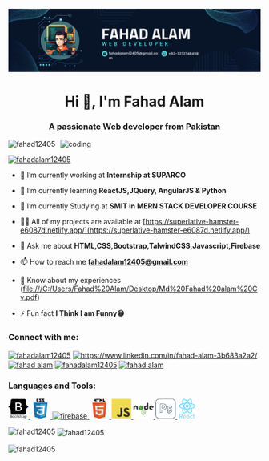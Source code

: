 ![logo](https://github.com/Fahad12405/Fahad12405/blob/main/Navy%20Blue%20Geometric%20Technology%20LinkedIn%20Banner.png)
<h1 align="center">Hi 👋, I'm Fahad Alam</h1>
<h3 align="center">A passionate Web developer from Pakistan</h3>
<img align="right" alt= "coding" width="400" src="https://user-images.githubusercontent.com/69011963/137184767-79a13ec7-1bb3-4341-a6da-3a149c9c159a.gif">

<p align="left"> <img src="https://komarev.com/ghpvc/?username=fahad12405&label=Profile%20views&color=0e75b6&style=flat" alt="fahad12405" /> </p>

<p align="left"> <a href="https://twitter.com/fahadalam12405" target="blank"><img src="https://img.shields.io/twitter/follow/fahadalam12405?logo=twitter&style=for-the-badge" alt="fahadalam12405" /></a> </p>

- 🔭 I’m currently working at **Internship at SUPARCO**

- 🌱 I’m currently learning **ReactJS,JQuery, AngularJS & Python**

- 🔭 I’m currently Studying at **SMIT in MERN STACK DEVELOPER COURSE**

- 👨‍💻 All of my projects are available at [https://superlative-hamster-e6087d.netlify.app/](https://superlative-hamster-e6087d.netlify.app/)

- 💬 Ask me about **HTML,CSS,Bootstrap,TalwindCSS,Javascript,Firebase**

- 📫 How to reach me **fahadalam12405@gmail.com**

- 📄 Know about my experiences ([file:///C:/Users/Fahad%20Alam/Desktop/Md%20Fahad%20alam%20Cv.pdf](https://fahad12405.github.io/CV/))

- ⚡ Fun fact **I Think I am Funny😁**

<h3 align="left">Connect with me:</h3>
<p align="left">
<a href="https://twitter.com/fahadalam12405" target="blank"><img align="center" src="https://raw.githubusercontent.com/rahuldkjain/github-profile-readme-generator/master/src/images/icons/Social/twitter.svg" alt="fahadalam12405" height="30" width="40" /></a>
<a href="https://linkedin.com/in/https://www.linkedin.com/in/fahad-alam-3b683a2a2/" target="blank"><img align="center" src="https://raw.githubusercontent.com/rahuldkjain/github-profile-readme-generator/master/src/images/icons/Social/linked-in-alt.svg" alt="https://www.linkedin.com/in/fahad-alam-3b683a2a2/" height="30" width="40" /></a>
<a href="https://fb.com/fahad alam" target="blank"><img align="center" src="https://raw.githubusercontent.com/rahuldkjain/github-profile-readme-generator/master/src/images/icons/Social/facebook.svg" alt="fahad alam" height="30" width="40" /></a>
<a href="https://instagram.com/fahadalam12405" target="blank"><img align="center" src="https://raw.githubusercontent.com/rahuldkjain/github-profile-readme-generator/master/src/images/icons/Social/instagram.svg" alt="fahadalam12405" height="30" width="40" /></a>
<a href="https://www.youtube.com/c/fahad alam" target="blank"><img align="center" src="https://raw.githubusercontent.com/rahuldkjain/github-profile-readme-generator/master/src/images/icons/Social/youtube.svg" alt="fahad alam" height="30" width="40" /></a>
</p>

<h3 align="left">Languages and Tools:</h3>
<p align="left"> <a href="https://getbootstrap.com" target="_blank" rel="noreferrer"> <img src="https://raw.githubusercontent.com/devicons/devicon/master/icons/bootstrap/bootstrap-plain-wordmark.svg" alt="bootstrap" width="40" height="40"/> </a> <a href="https://www.w3schools.com/css/" target="_blank" rel="noreferrer"> <img src="https://raw.githubusercontent.com/devicons/devicon/master/icons/css3/css3-original-wordmark.svg" alt="css3" width="40" height="40"/> </a> <a href="https://firebase.google.com/" target="_blank" rel="noreferrer"> <img src="https://www.vectorlogo.zone/logos/firebase/firebase-icon.svg" alt="firebase" width="40" height="40"/> </a> <a href="https://www.w3.org/html/" target="_blank" rel="noreferrer"> <img src="https://raw.githubusercontent.com/devicons/devicon/master/icons/html5/html5-original-wordmark.svg" alt="html5" width="40" height="40"/> </a> <a href="https://developer.mozilla.org/en-US/docs/Web/JavaScript" target="_blank" rel="noreferrer"> <img src="https://raw.githubusercontent.com/devicons/devicon/master/icons/javascript/javascript-original.svg" alt="javascript" width="40" height="40"/> </a> <a href="https://nodejs.org" target="_blank" rel="noreferrer"> <img src="https://raw.githubusercontent.com/devicons/devicon/master/icons/nodejs/nodejs-original-wordmark.svg" alt="nodejs" width="40" height="40"/> </a> <a href="https://www.photoshop.com/en" target="_blank" rel="noreferrer"> <img src="https://raw.githubusercontent.com/devicons/devicon/master/icons/photoshop/photoshop-line.svg" alt="photoshop" width="40" height="40"/> </a> <a href="https://reactjs.org/" target="_blank" rel="noreferrer"> <img src="https://raw.githubusercontent.com/devicons/devicon/master/icons/react/react-original-wordmark.svg" alt="react" width="40" height="40"/> </a> </p>

<p><img align="left" src="https://github-readme-stats.vercel.app/api/top-langs?username=fahad12405&show_icons=true&locale=en&layout=compact" alt="fahad12405" /></p>

<p>&nbsp;<img align="center" src="https://github-readme-stats.vercel.app/api?username=fahad12405&show_icons=true&locale=en" alt="fahad12405" /></p>

<p><img align="center" src="https://github-readme-streak-stats.herokuapp.com/?user=fahad12405&" alt="fahad12405" /></p>
